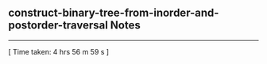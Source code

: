 <h2>construct-binary-tree-from-inorder-and-postorder-traversal Notes</h2><hr>[ Time taken: 4 hrs 56 m 59 s ]